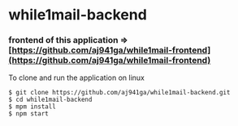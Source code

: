 # while1mail-backend
### frontend of this application => [https://github.com/aj941ga/while1mail-frontend](https://github.com/aj941ga/while1mail-frontend)

To clone and run the application on linux
```shell
$ git clone https://github.com/aj941ga/while1mail-backend.git
$ cd while1mail-backend
$ mpm install
$ npm start
```


